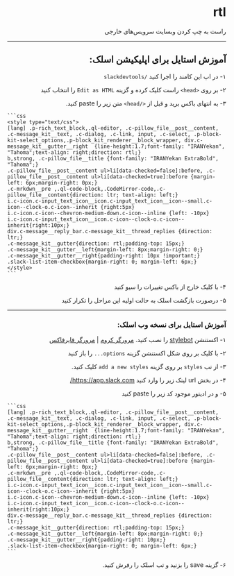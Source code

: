 <div dir="rtl" align="right">

  # rtl
  راست به چپ کردن وبسایت سرویس‌های خارجی

  ---

  ## آموزش استایل برای اپلیکیشن اسلک:

  ۱- در اپ این کامند را اجرا کنید
  `/slackdevtools`

  ۲- بر روی `<head>` راست کلیک کرده و گزینه `Edit as HTML` را انتخاب کنید

  ۳- به انتهای باکس برید و قبل از `</head>` متن زیر را paste کنید.

  <div  dir="ltr" align="left">
    
    ```css
    <style type="text/css">
    [lang] .p-rich_text_block,.ql-editor, .c-pillow_file__post__content, .c-message_kit__text, .c-dialog, .c-link, input, .c-select, .p-block-kit-select_options,.p-block_kit_renderer__block_wrapper, div.c-message_kit__gutter__right  {line-height:1.7;font-family: "IRANYekan", "Tahoma";text-align: right;direction: rtl;}
    b,strong, .c-pillow_file__title {font-family: "IRANYekan ExtraBold", "Tahoma";}
    .c-pillow_file__post__content ul>li[data-checked=false]:before, .c-pillow_file__post__content ul>li[data-checked=true]:before {margin-left: 6px;margin-right: 0px;}
    .c-mrkdwn__pre ,.ql-code-block,.CodeMirror-code,.c-pillow_file__content{direction: ltr; text-align: left;}
    i.c-icon.c-input_text_icon__icon.c-input_text_icon__icon--small.c-icon--clock-o.c-icon--inherit {right:5px}
    i.c-icon.c-icon--chevron-medium-down.c-icon--inline {left: -10px}
    i.c-icon.c-input_text_icon__icon.c-icon--clock-o.c-icon--inherit{right:10px;}
    div.c-message__reply_bar.c-message_kit__thread_replies {direction: ltr;}
    .c-message_kit__gutter{direction: rtl;padding-top: 15px;}
    .c-message_kit__gutter__left{margin-left: 8px;margin-right: 0;}
    .c-message_kit__gutter__right{padding-right: 10px !important;}
    .slack-list-item-checkbox{margin-right: 0; margin-left: 6px;}
    </style>
    ```
    
  </div>

  ۴- با کلیک خارج از باکس تغییرات را سیو کنید

  ۵- درصورت بازگشت اسلک به حالت اولیه این مراحل را تکرار کنید

  ---
  
  ### آموزش استایل برای نسخه وب اسلک:

  ۱- اکستنشن [stylebot](https://github.com/ankit/stylebot) را نصب کنید.  [مرورگر کروم](https://chrome.google.com/webstore/detail/stylebot/oiaejidbmkiecgbjeifoejpgmdaleoha?hl=en)  |  [مرورگر فایرفاکس](https://addons.mozilla.org/en-US/firefox/addon/stylebot-web/)

  ۲- با کلیک بر روی شکل اکستنشن گزینه `options...` را باز کنید

  ۳- از تب `styles` بر روی گزینه `add a new styles` کلیک کنید.

  ۴- در بخش url لینک زیر را وارد کنید
  https://app.slack.com/

  ۵- و در ادیتور موجود کد زیر را paste کنید


  <div  dir="ltr" align="left">

    ```css
    [lang] .p-rich_text_block,.ql-editor, .c-pillow_file__post__content, .c-message_kit__text, .c-dialog, .c-link, input, .c-select, .p-block-kit-select_options,.p-block_kit_renderer__block_wrapper, div.c-message_kit__gutter__right  {line-height:1.7;font-family: "IRANYekan", "Tahoma";text-align: right;direction: rtl;}
    b,strong, .c-pillow_file__title {font-family: "IRANYekan ExtraBold", "Tahoma";}
    .c-pillow_file__post__content ul>li[data-checked=false]:before, .c-pillow_file__post__content ul>li[data-checked=true]:before {margin-left: 6px;margin-right: 0px;}
    .c-mrkdwn__pre ,.ql-code-block,.CodeMirror-code,.c-pillow_file__content{direction: ltr; text-align: left;}
    i.c-icon.c-input_text_icon__icon.c-input_text_icon__icon--small.c-icon--clock-o.c-icon--inherit {right:5px}
    i.c-icon.c-icon--chevron-medium-down.c-icon--inline {left: -10px}
    i.c-icon.c-input_text_icon__icon.c-icon--clock-o.c-icon--inherit{right:10px;}
    div.c-message__reply_bar.c-message_kit__thread_replies {direction: ltr;}
    .c-message_kit__gutter{direction: rtl;padding-top: 15px;}
    .c-message_kit__gutter__left{margin-left: 8px;margin-right: 0;}
    .c-message_kit__gutter__right{padding-right: 10px;}
    .slack-list-item-checkbox{margin-right: 0; margin-left: 6px;}
    ```
    
  </div>
  ۶- گزینه save را بزنید و تب اسلک را رفرش کنید.
</div>
